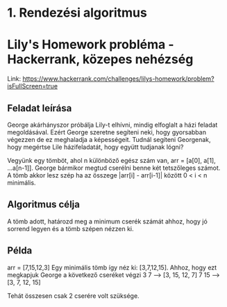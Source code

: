 # 1. Rendezési algoritmus
# Lily's Homework probléma - Hackerrank, közepes nehézség
Link: https://www.hackerrank.com/challenges/lilys-homework/problem?isFullScreen=true

## Feladat leírása
George akárhányszor próbálja Lily-t elhívni, mindig elfoglalt a házi feladat megoldásával. Ezért George szeretne segíteni neki, hogy gyorsabban végezzen de ez meghaladja a képességeit. Tudnál segíteni Georgenak, hogy megértse Lile házifeladatát, hogy együtt tudjanak lógni?

Vegyünk egy tömböt, ahol n különböző egész szám van, arr = [a[0], a[1], ...a[n-1]]. George bármikor megtud cserélni benne két tetszőleges számot. A tömb akkor lesz szép ha az összege |arr[i] - arr[i-1]| között 0 < i < n minimális.

## Algoritmus célja
A tömb adott, határozd meg a minimum cserék számát ahhoz, hogy jó sorrend legyen és a tömb szépen nézzen ki. 

## Példa
arr = [7,15,12,3]
Egy minimális tömb így néz ki: 
[3,7,12,15]. Ahhoz, hogy ezt megkapjuk George a következő cseréket végzi
3 7 --> [3, 15, 12, 7]
7 15 --> [3, 7, 12, 15]

Tehát összesen csak 2 cserére volt szüksége.